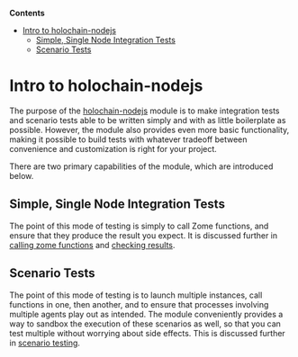 <!-- START doctoc generated TOC please keep comment here to allow auto update -->
<!-- DON'T EDIT THIS SECTION, INSTEAD RE-RUN doctoc TO UPDATE -->
**Contents**

- [Intro to holochain-nodejs](#intro-to-holochain-nodejs)
  - [Simple, Single Node Integration Tests](#simple-single-node-integration-tests)
  - [Scenario Tests](#scenario-tests)

<!-- END doctoc generated TOC please keep comment here to allow auto update -->

# Intro to holochain-nodejs

The purpose of the [holochain-nodejs](https://www.npmjs.com/package/@holochain/holochain-nodejs) module is to make integration tests and scenario tests able to be written simply and with as little boilerplate as possible. However, the module also provides even more basic functionality, making it possible to build tests with whatever tradeoff between convenience and customization is right for your project.

There are two primary capabilities of the module, which are introduced below.

## Simple, Single Node Integration Tests

The point of this mode of testing is simply to call Zome functions, and ensure that they produce the result you expect. It is discussed further in [calling zome functions](./nodejs_calling_zome_functions.md) and [checking results](./testing_checking_results.md).

## Scenario Tests

The point of this mode of testing is to launch multiple instances, call functions in one, then another, and to ensure that processes involving multiple agents play out as intended. The module conveniently provides a way to sandbox the execution of these scenarios as well, so that you can test multiple without worrying about side effects. This is discussed further in [scenario testing](./scenario_testing.md).